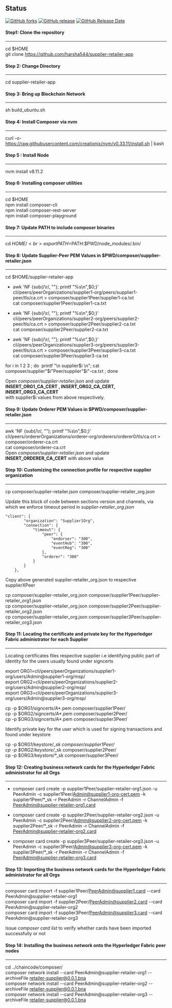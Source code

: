 ## Status 
[![GitHub forks](https://img.shields.io/github/forks/badges/shields.svg?style=social&label=Fork)](https://github.com/harsha544/supplier-retailer-app/)  [![GitHub release](https://img.shields.io/github/release/qubyte/rubidium.svg?style=social)](https://github.com/harsha544/supplier-retailer-app/)  [![GitHub Release Date](https://img.shields.io/github/release-date/SubtitleEdit/subtitleedit.svg?style=social)](https://github.com/harsha544/supplier-retailer-app/)

#### Step1: Clone the repository
-------------

cd $HOME<br>
git clone https://github.com/harsha544/supplier-retailer-app

#### Step 2: Change Directory
-------------

cd supplier-retailer-app

#### Step 3: Bring up Blockchain Network
-------------

sh build_ubuntu.sh

#### Step 4: Install Composer via nvm
-------------

curl -o- https://raw.githubusercontent.com/creationix/nvm/v0.33.11/install.sh | bash

#### Step 5 : Install Node
-------------

nvm install v8.11.2

#### Step 6: Installing composer utilities
-------------

cd $HOME<br>
npm install composer-cli<br>
npm install composer-rest-server<br>
npm install composer-playground<br>

#### Step 7: Update PATH to include composer binaries
-------------

cd $HOME/<br>
export PATH=$PATH:$PWD/node_modules/.bin/<br>

#### Step 8: Update Supplier-Peer PEM Values in $PWD/composer/supplier-retailer.json
-------------

cd $HOME/supplier-retailer-app<br>

* awk 'NF {sub(/\r/, ""); printf "%s\\n",$0;}' cli/peers/peerOrganizations/supplier1-org/peers/supplier1-peer/tls/ca.crt > composer/supplier1Peer/supplier1-ca.txt <br>
cat composer/supplier1Peer/supplier1-ca.txt<br>

* awk 'NF {sub(/\r/, ""); printf "%s\\n",$0;}' cli/peers/peerOrganizations/supplier2-org/peers/supplier2-peer/tls/ca.crt > composer/supplier2Peer/supplier2-ca.txt<br>
cat composer/supplier2Peer/supplier2-ca.txt<br>

* awk 'NF {sub(/\r/, ""); printf "%s\\n",$0;}' cli/peers/peerOrganizations/supplier3-org/peers/supplier3-peer/tls/ca.crt > composer/supplier3Peer/supplier3-ca.txt<br>
cat composer/supplier3Peer/supplier3-ca.txt<br>

for i in 1 2 3 ; do  printf "\n supplier$i \n"; cat composer/supplier"$i"Peer/supplier"$i"-ca.txt 
; done<br>

Open *composer/supplier-retailer.json* and update<br>
**INSERT_ORG1_CA_CERT , INSERT_ORG2_CA_CERT, INSERT_ORG3_CA_CERT**<br>
with supplier$i values from above respectively.<br>


#### Step 9: Update Orderer PEM Values in $PWD/composer/supplier-retailer.json
-------------

awk 'NF {sub(/\r/, ""); printf "%s\\n",$0;}' cli/peers/ordererOrganizations/orderer-org/orderers/orderer0/tls/ca.crt > composer/orderer-ca.crt <br>
cat composer/orderer-ca.crt <br>
Open *composer/supplier-retailer.json* and update **INSERT_ORDERER_CA_CERT** with above value <br>


#### Step 10:  Customizing the connection profile for respective supplier organization
-------------

cp composer/supplier-retailer.json composer/supplier-retailer_org.json

Update this block of code between sections version and channels, via which we enforce timeout period in *supplier-retailer_org.json*

```
"client": { 
        "organization": "Supplier1Org",
        "connection": { 
            "timeout": { 
                "peer": { 
                    "endorser": "300",
                    "eventHub": "300",
                    "eventReg": "300"
                },
                "orderer": "300"
            }
        }
    },
```
Copy above generated supplier-retailer_org.json to respective supplierXPeer 

cp composer/supplier-retailer_org.json composer/supplier1Peer/supplier-retailer_org1.json <br>
cp composer/supplier-retailer_org.json composer/supplier2Peer/supplier-retailer_org2.json <br>
cp composer/supplier-retailer_org.json composer/supplier3Peer/supplier-retailer_org3.json <br>


#### Step 11: Locating the certificate and private key for the Hyperledger Fabric administrator for each Supplier 
-------------

Locating certificates files respective supplier i.e identifying public part of identity for the users usually found under signcerts  <br>

export ORG1=cli/peers/peerOrganizations/supplier1-org/users/Admin@supplier1-org/msp/ <br>
export ORG2=cli/peers/peerOrganizations/supplier2-org/users/Admin@supplier2-org/msp/ <br>
export ORG3=cli/peers/peerOrganizations/supplier3-org/users/Admin@supplier3-org/msp/ <br>


cp -p $ORG1/signcerts/A*.pem composer/supplier1Peer/ <br>
cp -p $ORG2/signcerts/A*.pem composer/supplier2Peer/ <br>
cp -p $ORG3/signcerts/A*.pem composer/supplier3Peer/ <br>

Identify private key for the user which is used for signing transactions and found under keystore <br>

cp -p $ORG1/keystore/*_sk composer/supplier1Peer/ <br>
cp -p $ORG2/keystore/*_sk composer/supplier2Peer/ <br>
cp -p $ORG3/keystore/*_sk composer/supplier3Peer/ <br>


#### Step 12: Creating business network cards for the Hyperledger Fabric administrator for all Orgs
-------------


* composer card create -p supplier1Peer/supplier-retailer-org1.json -u PeerAdmin -c supplier1Peer/Admin@supplier1-org-cert.pem -k supplier1Peer/*_sk -r PeerAdmin -r ChannelAdmin -f PeerAdmin@supplier-retailer-org1.card <br>

* composer card create -p supplier2Peer/supplier-retailer-org2.json -u PeerAdmin -c supplier2Peer/Admin@supplier2-org-cert.pem -k supplier2Peer/*_sk -r PeerAdmin -r ChannelAdmin -f PeerAdmin@supplier-retailer-org2.card <br>

* composer card create -p supplier3Peer/supplier-retailer-org3.json -u PeerAdmin -c supplier3Peer/Admin@supplier3-org-cert.pem -k supplier3Peer/*_sk -r PeerAdmin -r ChannelAdmin -f PeerAdmin@supplier-retailer-org3.card <br>


#### Step 13: Importing the business network cards for the Hyperledger Fabric administrator for all Orgs
-------------

composer card import -f supplier1Peer/PeerAdmin@supplier1.card --card PeerAdmin@supplier-retailer-org1 <br>
composer card import -f supplier2Peer/PeerAdmin@supplier2.card --card PeerAdmin@supplier-retailer-org2 <br>
composer card import -f supplier3Peer/PeerAdmin@supplier3.card --card PeerAdmin@supplier-retailer-org3 <br>

Issue *composer card list* to verify whether cards have been imported successfully or not <br>


#### Step 14: Installing the business network onto the Hyperledger Fabric peer nodes
-------------

cd ../chaincode/composer/ <br>
composer network install --card PeerAdmin@supplier-retailer-org1 --archiveFile retailer-supplier@0.0.1.bna <br>
composer network install --card PeerAdmin@supplier-retailer-org2 --archiveFile retailer-supplier@0.0.1.bna <br>
composer network install --card PeerAdmin@supplier-retailer-org3 --archiveFile retailer-supplier@0.0.1.bna <br>

